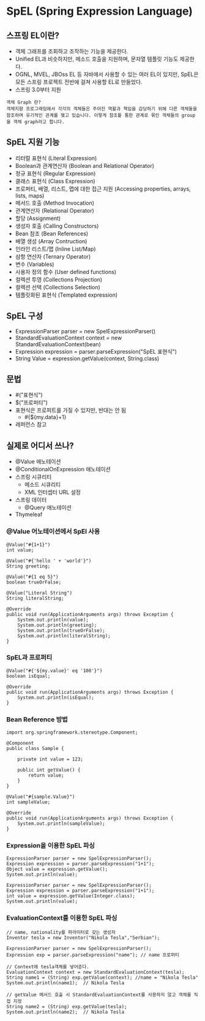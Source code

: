 # SpEL (Spring Expression Language)

## 스프링 EL이란?
- 객체 그래프를 조회하고 조작하는 기능을 제공한다.
- Unified EL과 비슷하지만, 메소드 호출을 지원하며, 문자열 템플릿 기능도 제공한다.
- OGNL, MVEL, JBOss EL 등 자바에서 사용할 수 있는 여러 EL이 있지만, SpEL은 모든 스프링 프로젝트 전반에 걸쳐 사용할 EL로 만들었다.
- 스프링 3.0부터 지원

```
객체 Graph 란?
객체지향 프로그래밍에서 각각의 객체들은 주어진 역활과 책임을 감당하기 위해 다른 객체들을 참조하며 유기적인 관계를 맺고 있습니다. 이렇게 참조틑 통한 관계로 묶인 객체들의 group을 객체 graph라고 합니다.
```

## SpEL 지원 기능
- 리터럴 표현식 (Literal Expression)
- Boolean과 관계연산자 (Boolean and Relational Operator)
- 정규 표현식 (Regular Expression)
- 클래스 표현식 (Class Expression)
- 프로퍼티, 배열, 리스트, 맵에 대한 접근 지원 (Accessing properties, arrays, lists, maps)
- 메서드 호출 (Method Invocation)
- 관계연산자 (Relational Operator)
- 할당 (Assignment)
- 생성자 호출 (Calling Constructors)
- Bean 참조 (Bean References)
- 배열 생성 (Array Contruction)
- 인라인 리스트/맵 (Inline List/Map)
- 삼항 연산자 (Ternary Operator)
- 변수 (Variables)
- 사용자 정의 함수 (User defined functions)
- 컬렉션 투영 (Collections Projection)
- 컬렉션 선택 (Collections Selection)
- 템플릿화된 표현식 (Templated expression)

## SpEL 구성
- ExpressionParser parser = new SpelExpressionParser()
- StandardEvaluationContext context = new StandardEvaluationContext(bean)
- Expression expression = parser.parseExpression("SpEL 표현식")
- String Value = expression.getValue(context, String.class)

## 문법
- #("표현식")
- $("프로퍼티")
- 표현식은 프로피트를 가질 수 있지만, 반대는 안 됨
  + #{${my.data}+1}
- 레퍼런스 참고

## 실제로 어디서 쓰나?
- @Value 애노테이션
- @ConditionalOnExpression 애노테이션
- 스프링 시큐리티
  + 메소드 시큐리티
  + XML 인터셉터 URL 설정
- 스프링 데이터
  + @Query 애노테이션
- Thymeleaf

### @Value 어노테이션에서 SpEl 사용
```
@Value("#{1+1}")
int value;
 
@Value("#{'hello ' + 'world'}")
String greeting;
 
@Value("#{1 eq 5}")
boolean trueOrFalse;
 
@Value("Literal String")
String literalString;
 
@Override
public void run(ApplicationArguments args) throws Exception {
    System.out.println(value);
    System.out.println(greeting);
    System.out.println(trueOrFalse);
    System.out.println(literalString);
}
```

### SpEL과 프로퍼티
```
@Value("#{'${my.value}' eq '100'}")
boolean isEqual;
 
@Override
public void run(ApplicationArguments args) throws Exception {
    System.out.println(isEqual);
}
```

### Bean Reference 방법
```
import org.springframework.stereotype.Component;
 
@Component
public class Sample {
    
    private int value = 123;
 
    public int getValue() {
        return value;
    }
}
```

```
@Value("#{sample.Value}")
int sampleValue;
 
@Override
public void run(ApplicationArguments args) throws Exception {
    System.out.println(sampleValue);
}
```

### Expression을 이용한 SpEL 파싱
```
ExpressionParser parser = new SpelExpressionParser();
Expression expression = parser.parseExpression("1+1");
Object value = expression.getValue();
System.out.println(value);
```

```
ExpressionParser parser = new SpelExpressionParser();
Expression expression = parser.parseExpression("1+1");
int value = expression.getValue(Integer.class);
System.out.println(value);
```

### EvaluationContext를 이용한 SpEL 파싱
```
// name, nationality를 파라미터로 갖는 생성자
Inventor tesla = new Inventor("Nikola Tesla","Serbian");
 
ExpressionParser parser = new SpelExpressionParser();
Expression exp = parser.parseExpression("name"); // name 프로퍼티
 
// Context에 tesla객체를 넣어준다.
EvaluationContext context = new StandardEvaluationContext(tesla);
String name1 = (String) exp.getValue(context); //name = "Nikola Tesla"
System.out.println(name1);  // Nikola Tesla
 
// getValue 메서드 호출 시 StandardEvaluationContext를 사용하지 않고 객체를 직접 지정
String name2 = (String) exp.getValue(tesla);
System.out.println(name2);  // Nikola Tesla
```